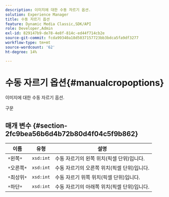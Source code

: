 ```yaml
---
description: 이미지에 대한 수동 자르기 옵션.
solution: Experience Manager
title: 수동 자르기 옵션
feature: Dynamic Media Classic,SDK/API
role: Developer,Admin
exl-id: 829147b9-de78-4e8f-814c-ed44f714cb2e
source-git-commit: fcda99340a18d5037157723bb3bdca5fa9df3277
workflow-type: tm+mt
source-wordcount: '62'
ht-degree: 14%

---
```


# 수동 자르기 옵션{#manualcropoptions}

이미지에 대한 수동 자르기 옵션.

구문

## 매개 변수 {#section-2fc9bea56b6d4b72b80d4f04c5f9b862}

| 이름 | 유형 | 설명 |
|---|---|---|
| `*`왼쪽`*` | `xsd:int` | 수동 자르기의 왼쪽 위치(픽셀 단위)입니다. |
| `*`오른쪽`*` | `xsd:int` | 수동 자르기의 오른쪽 위치(픽셀 단위)입니다. |
| `*`최상위`*` | `xsd:int` | 수동 자르기 위쪽 위치(픽셀 단위)입니다. |
| `*`하단`*` | `xsd:int` | 수동 자르기의 아래쪽 위치(픽셀 단위)입니다. |
